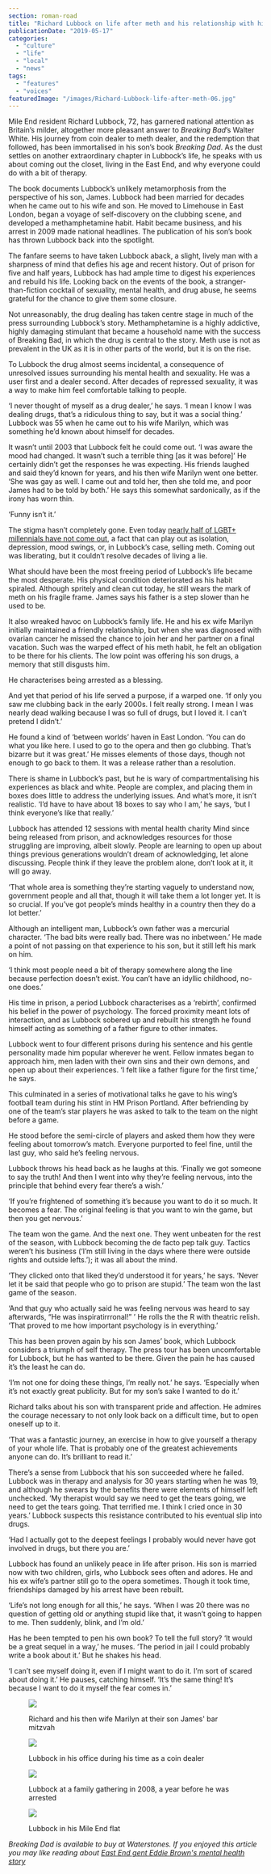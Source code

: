 ```yaml
---
section: roman-road
title: "Richard Lubbock on life after meth and his relationship with his son"
publicationDate: "2019-05-17"
categories: 
  - "culture"
  - "life"
  - "local"
  - "news"
tags: 
  - "features"
  - "voices"
featuredImage: "/images/Richard-Lubbock-life-after-meth-06.jpg"
---
```


Mile End resident Richard Lubbock, 72, has garnered national attention as Britain’s milder, altogether more pleasant answer to _Breaking Bad_’s Walter White. His journey from coin dealer to meth dealer, and the redemption that followed, has been immortalised in his son’s book _Breaking Dad_. As the dust settles on another extraordinary chapter in Lubbock’s life, he speaks with us about coming out the closet, living in the East End, and why everyone could do with a bit of therapy.

The book documents Lubbock’s unlikely metamorphosis from the perspective of his son, James. Lubbock had been married for decades when he came out to his wife and son. He moved to Limehouse in East London, began a voyage of self-discovery on the clubbing scene, and developed a methamphetamine habit. Habit became business, and his arrest in 2009 made national headlines. The publication of his son’s book has thrown Lubbock back into the spotlight.

The fanfare seems to have taken Lubbock aback, a slight, lively man with a sharpness of mind that defies his age and recent history. Out of prison for five and half years, Lubbock has had ample time to digest his experiences and rebuild his life. Looking back on the events of the book, a stranger-than-fiction cocktail of sexuality, mental health, and drug abuse, he seems grateful for the chance to give them some closure.

Not unreasonably, the drug dealing has taken centre stage in much of the press surrounding Lubbock’s story. Methamphetamine is a highly addictive, highly damaging stimulant that became a household name with the success of Breaking Bad, in which the drug is central to the story. Meth use is not as prevalent in the UK as it is in other parts of the world, but it is on the rise.

To Lubbock the drug almost seems incidental, a consequence of unresolved issues surrounding his mental health and sexuality. He was a user first and a dealer second. After decades of repressed sexuality, it was a way to make him feel comfortable talking to people.

‘I never thought of myself as a drug dealer,’ he says. ‘I mean I know I was dealing drugs, that’s a ridiculous thing to say, but it was a social thing.’ Lubbock was 55 when he came out to his wife Marilyn, which was something he’d known about himself for decades.

It wasn’t until 2003 that Lubbock felt he could come out. ‘I was aware the mood had changed. It wasn’t such a terrible thing \[as it was before\]’ He certainly didn’t get the responses he was expecting. His friends laughed and said they’d known for years, and his then wife Marilyn went one better. ‘She was gay as well. I came out and told her, then she told me, and poor James had to be told by both.’ He says this somewhat sardonically, as if the irony has worn thin.

‘Funny isn’t it.’

The stigma hasn’t completely gone. Even today [nearly half of LGBT+ millennials have not come out](https://www.out.com/news-opinion/2018/8/03/nearly-half-queer-millennials-are-still-closet), a fact that can play out as isolation, depression, mood swings, or, in Lubbock’s case, selling meth. Coming out was liberating, but it couldn’t resolve decades of living a lie.

What should have been the most freeing period of Lubbock’s life became the most desperate. His physical condition deteriorated as his habit spiraled. Although spritely and clean cut today, he still wears the mark of meth on his fragile frame. James says his father is a step slower than he used to be.

It also wreaked havoc on Lubbock’s family life. He and his ex wife Marilyn initially maintained a friendly relationship, but when she was diagnosed with ovarian cancer he missed the chance to join her and her partner on a final vacation. Such was the warped effect of his meth habit, he felt an obligation to be there for his clients. The low point was offering his son drugs, a memory that still disgusts him.

He characterises being arrested as a blessing.

And yet that period of his life served a purpose, if a warped one. ‘If only you saw me clubbing back in the early 2000s. I felt really strong. I mean I was nearly dead walking because I was so full of drugs, but I loved it. I can’t pretend I didn’t.’

He found a kind of ‘between worlds’ haven in East London. ‘You can do what you like here. I used to go to the opera and then go clubbing. That’s bizarre but it was great.’ He misses elements of those days, though not enough to go back to them. It was a release rather than a resolution.

There is shame in Lubbock’s past, but he is wary of compartmentalising his experiences as black and white. People are complex, and placing them in boxes does little to address the underlying issues. And what’s more, it isn’t realistic. ‘I’d have to have about 18 boxes to say who I am,’ he says, ‘but I think everyone’s like that really.’

Lubbock has attended 12 sessions with mental health charity Mind since being released from prison, and acknowledges resources for those struggling are improving, albeit slowly. People are learning to open up about things previous generations wouldn’t dream of acknowledging, let alone discussing. People think if they leave the problem alone, don’t look at it, it will go away.

‘That whole area is something they’re starting vaguely to understand now, government people and all that, though it will take them a lot longer yet. It is so crucial. If you’ve got people’s minds healthy in a country then they do a lot better.’

Although an intelligent man, Lubbock’s own father was a mercurial character. ‘The bad bits were really bad. There was no inbetween.’ He made a point of not passing on that experience to his son, but it still left his mark on him.

‘I think most people need a bit of therapy somewhere along the line because perfection doesn’t exist. You can’t have an idyllic childhood, no-one does.’

His time in prison, a period Lubbock characterises as a ‘rebirth’, confirmed his belief in the power of psychology. The forced proximity meant lots of interaction, and as Lubbock sobered up and rebuilt his strength he found himself acting as something of a father figure to other inmates.

Lubbock went to four different prisons during his sentence and his gentle personality made him popular wherever he went. Fellow inmates began to approach him, men laden with their own sins and their own demons, and open up about their experiences. ‘I felt like a father figure for the first time,’ he says.

This culminated in a series of motivational talks he gave to his wing’s football team during his stint in HM Prison Portland. After befriending by one of the team’s star players he was asked to talk to the team on the night before a game.

He stood before the semi-circle of players and asked them how they were feeling about tomorrow’s match. Everyone purported to feel fine, until the last guy, who said he’s feeling nervous.

Lubbock throws his head back as he laughs at this. ‘Finally we got someone to say the truth! And then I went into why they’re feeling nervous, into the principle that behind every fear there’s a wish.’

‘If you’re frightened of something it’s because you want to do it so much. It becomes a fear. The original feeling is that you want to win the game, but then you get nervous.’

The team won the game. And the next one. They went unbeaten for the rest of the season, with Lubbock becoming the de facto pep talk guy. Tactics weren’t his business (‘I’m still living in the days where there were outside rights and outside lefts.’); it was all about the mind.

‘They clicked onto that liked they’d understood it for years,’ he says. ‘Never let it be said that people who go to prison are stupid.’ The team won the last game of the season.

‘And that guy who actually said he was feeling nervous was heard to say afterwards, “He was inspiratirrronal!” ’ He rolls the the R with theatric relish. ‘That proved to me how important psychology is in everything.’

This has been proven again by his son James’ book, which Lubbock considers a triumph of self therapy. The press tour has been uncomfortable for Lubbock, but he has wanted to be there. Given the pain he has caused it’s the least he can do.

‘I’m not one for doing these things, I’m really not.’ he says. ‘Especially when it’s not exactly great publicity. But for my son’s sake I wanted to do it.’

Richard talks about his son with transparent pride and affection. He admires the courage necessary to not only look back on a difficult time, but to open oneself up to it.

‘That was a fantastic journey, an exercise in how to give yourself a therapy of your whole life. That is probably one of the greatest achievements anyone can do. It’s brilliant to read it.’

There’s a sense from Lubbock that his son succeeded where he failed. Lubbock was in therapy and analysis for 30 years starting when he was 19, and although he swears by the benefits there were elements of himself left unchecked. ‘My therapist would say we need to get the tears going, we need to get the tears going. That terrified me. I think I cried once in 30 years.’ Lubbock suspects this resistance contributed to his eventual slip into drugs.

‘Had I actually got to the deepest feelings I probably would never have got involved in drugs, but there you are.’

Lubbock has found an unlikely peace in life after prison. His son is married now with two children, girls, who Lubbock sees often and adores. He and his ex wife’s partner still go to the opera sometimes. Though it took time, friendships damaged by his arrest have been rebuilt.

‘Life’s not long enough for all this,’ he says. ‘When I was 20 there was no question of getting old or anything stupid like that, it wasn’t going to happen to me. Then suddenly, blink, and I’m old.’

Has he been tempted to pen his own book? To tell the full story? ‘It would be a great sequel in a way,’ he muses. ‘The period in jail I could probably write a book about it.’ But he shakes his head.

‘I can’t see myself doing it, even if I might want to do it. I’m sort of scared about doing it.’ He pauses, catching himself. ‘It’s the same thing! It’s because I want to do it myself the fear comes in.’

<figure>

![](/images/richard-lubbock-life-after-meth-3.jpg)

<figcaption>

Richard and his then wife Marilyn at their son James' bar mitzvah

</figcaption>

</figure>

<figure>

![](/images/richard-lubbock-life-after-meth-1.jpg)

<figcaption>

Lubbock in his office during his time as a coin dealer

</figcaption>

</figure>

<figure>

![](/images/richard-lubbock-life-after-meth-2-1024x683.jpg)

<figcaption>

Lubbock at a family gathering in 2008, a year before he was arrested

</figcaption>

</figure>

<figure>

![](/images/Richard-Lubbock-life-after-meth-02-1024x683.jpg)

<figcaption>

Lubbock in his Mile End flat

</figcaption>

</figure>

_Breaking Dad is available to buy at Waterstones. If you enjoyed this article you may like reading about [East End gent Eddie Brown's mental health story](https://romanroadlondon.com/mental-health-eddie-brown-st-clements-shock-therapy-archaic-medical-treatments/)_

